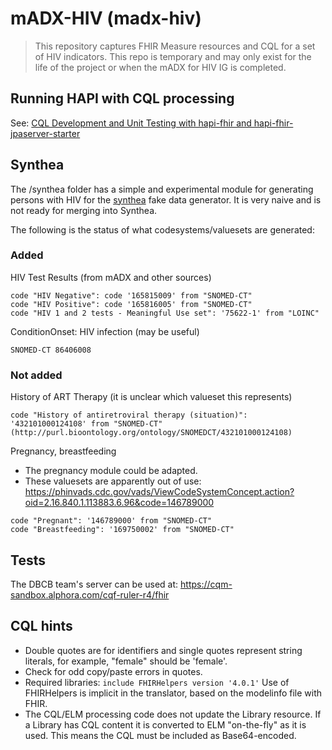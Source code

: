 # mADX-HIV (madx-hiv)

> This repository captures FHIR Measure resources and CQL for a set of HIV indicators. This repo is temporary and may only exist for the life of the project or when the mADX for HIV IG is completed.

## Running HAPI with CQL processing

See: [CQL Development and Unit Testing with hapi-fhir and hapi-fhir-jpaserver-starter](https://docs.google.com/document/d/1nMChThWev-FRsjvsqDPEdS-0qrjqONoMj4livjD2dqQ)

## Synthea

The /synthea folder has a simple and experimental module for generating persons with HIV for the [synthea](https://github.com/synthetichealth/synthea) fake data generator. It is very naive and is not ready for merging into Synthea.

The following is the status of what codesystems/valuesets are generated:

### Added

HIV Test Results (from mADX and other sources)
```
code "HIV Negative": code '165815009' from "SNOMED-CT"
code "HIV Positive": code '165816005' from "SNOMED-CT"
code "HIV 1 and 2 tests - Meaningful Use set": '75622-1' from "LOINC"
```

ConditionOnset: HIV infection (may be useful)
```
SNOMED-CT 86406008
```

### Not added

History of ART Therapy (it is unclear which valueset this represents)
```
code "History of antiretroviral therapy (situation)": '432101000124108' from "SNOMED-CT"
(http://purl.bioontology.org/ontology/SNOMEDCT/432101000124108)
```

Pregnancy, breastfeeding
* The pregnancy module could be adapted.
* These valuesets are apparently out of use:
https://phinvads.cdc.gov/vads/ViewCodeSystemConcept.action?oid=2.16.840.1.113883.6.96&code=146789000
```
code "Pregnant": '146789000' from "SNOMED-CT"
code "Breastfeeding": '169750002' from "SNOMED-CT"
```


## Tests

The DBCB team's server can be used at: https://cqm-sandbox.alphora.com/cqf-ruler-r4/fhir

## CQL hints

* Double quotes are for identifiers and single quotes represent string literals, for example, "female" should be 'female'.
* Check for odd copy/paste errors in quotes.
* Required libraries: `include FHIRHelpers version '4.0.1'` Use of FHIRHelpers is implicit in the translator, based on the modelinfo file with FHIR.
* The CQL/ELM processing code does not update the Library resource. If a Library has CQL content it is converted to ELM "on-the-fly" as it is used. This means the CQL must be included as Base64-encoded.

